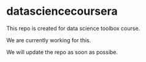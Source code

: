 # datasciencecoursera
This repo is created for data science toolbox course.

We are currently working for this.

We will update the repo as soon as possibe.
